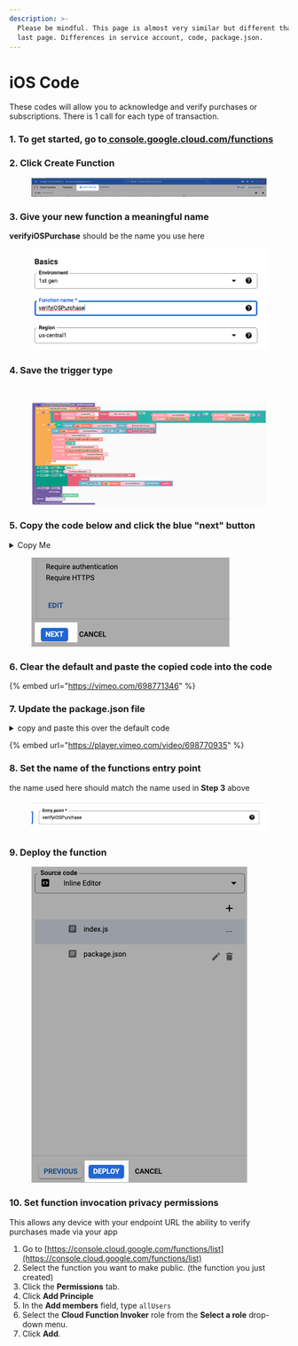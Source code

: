 ```yaml
---
description: >-
  Please be mindful. This page is almost very similar but different than the
  last page. Differences in service account, code, package.json.
---
```


# iOS Code

These codes will allow you to acknowledge and verify purchases or subscriptions. There is 1 call for each type of transaction.&#x20;

### 1. To get started, go to[ console.google.cloud.com/functions](https://console.cloud.google.com/functions/list)

### 2. Click Create Function

<div align="left">

<figure><img src="../../../.gitbook/assets/1 (3).png" alt=""><figcaption></figcaption></figure>

</div>

### 3. Give your new function  a meaningful name

**verifyiOSPurchase** should be the name you use here

<div align="left">

<figure><img src="../../../.gitbook/assets/3 (2).png" alt=""><figcaption></figcaption></figure>

</div>

### 4. Save the trigger type

<div align="left">

<img src="broken-reference" alt="">

 

<figure><img src="../../../.gitbook/assets/4.png" alt=""><figcaption></figcaption></figure>

</div>

### 5. Copy the code below and click the blue "next" button

<details>

<summary>Copy Me</summary>

{% code title="androidPurchaseHandler." %}
```
  const axios = require("axios");
  const functions = require("firebase-functions");
  const admin = require("firebase-admin");
  admin.initializeApp();
  
exports.verifyiOSPurchase = functions.https.onRequest((req, res) => {


  const {transactionID, testing, password} = req.body;
  const url = testing ? "https://sandbox.itunes.apple.com/verifyReceipt" : "https://buy.itunes.apple.com/verifyReceipt";
  functions.logger.info(`Verifying iOS purchase with transactionID: ${transactionID}\nTesting is occuring: ${testing} for user ${userID}`);

  const data = JSON.stringify({
    "receipt-data": transactionID,
    "password": password,
    "exclude-old-transactions": true,
  });

  const config = {
    method: "post",
    url: url,
    headers: {
      "Content-Type": "application/json",
    },
    data: data,
  };

  axios(config)
      .then(function(response) {
        res.json(response.data).status(200);
      })
      .catch(function(error) {
        functions.logger.log(error);
        res.send(error).status(500);
      });
});
```
{% endcode %}



</details>

<div align="left">

<figure><img src="../../../.gitbook/assets/5 (3).png" alt=""><figcaption></figcaption></figure>

</div>

### 6. Clear the default and paste the copied code into the code

{% embed url="https://vimeo.com/698771346" %}

### 7. Update the package.json file

<details>

<summary>copy and paste this over  the default code</summary>

```
{
  "name": "sample-http",
  "version": "0.0.1",
  "dependencies": {
     "axios": "^0.26.0",
     "firebase-functions": "^3.18.0",
     "firebase-admin": "^10.0.2"
   }
}

```

</details>

{% embed url="https://player.vimeo.com/video/698770935" %}

### 8. Set the name of the functions entry point

the name used here should match the name used in **Step 3** above

<div align="left">

<figure><img src="../../../.gitbook/assets/8 (4).png" alt=""><figcaption></figcaption></figure>

</div>

### 9. Deploy the function

<div align="left">

<figure><img src="../../../.gitbook/assets/9.png" alt=""><figcaption></figcaption></figure>

</div>

### 10. Set function invocation privacy permissions

This allows any device with your endpoint URL the ability to verify purchases made via your app

1. Go to [https://console.cloud.google.com/functions/list](https://console.cloud.google.com/functions/list)
2. Select the function you want to make public. (the function you just created)
3. Click the **Permissions** tab.
4. Click **Add Principle**
5. In the **Add members** field, type `allUsers`
6. Select the **Cloud Function Invoker** role from the **Select a role** drop-down menu.
7. Click **Add**.
